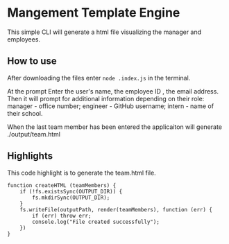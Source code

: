 # Mangement Template Engine
This simple CLI will generate a html file visualizing the manager and employees.
## How to use
After downloading the files enter `node .index.js` in the terminal.

At the prompt Enter the user's name, the employee ID , the email address. Then it will prompt for additional information depending on their role: manager - office number; engineer - GitHub username; intern - name of their school.

When the last team member has been entered the applicaiton will generate ./output/team.html
## Highlights
This code highlight is to generate the team.html file.
```
function createHTML (teamMembers) {
    if (!fs.existsSync(OUTPUT_DIR)) {
        fs.mkdirSync(OUTPUT_DIR);
    }
    fs.writeFile(outputPath, render(teamMembers), function (err) {
        if (err) throw err;
        console.log("File created successfully");
    })
}
```
